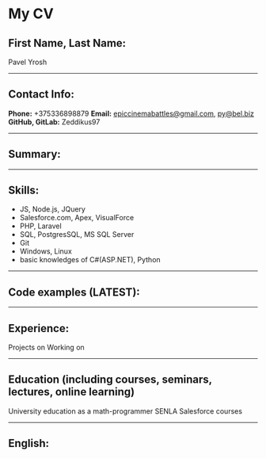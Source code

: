 # My CV

## First Name, Last Name:

Pavel Yrosh
***
## Contact Info:
 **Phone:** +375336898879
 **Email:** epiccinemabattles@gmail.com, py@bel.biz
 **GitHub, GitLab:** Zeddikus97
***
## Summary:
***
## Skills:
 * JS, Node.js, JQuery
 * Salesforce.com, Apex, VisualForce
 * PHP, Laravel
 * SQL, PostgresSQL, MS SQL Server
 * Git  
 * Windows, Linux
 * basic knowledges of C#(ASP.NET), Python 
***
## Code examples (LATEST):
***
## Experience: 
 Projects on 
 Working on
***
## Education (including courses, seminars, lectures, online learning)
University education as a math-programmer
SENLA Salesforce courses 
***
## English: 

